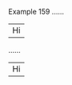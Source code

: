 Example 159
......

<table>

<tr>

<td>
Hi
</td>

</tr>

</table>

......

<table>
<tr>
<td>
Hi
</td>
</tr>
</table>
